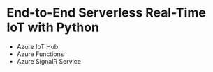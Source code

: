 # End-to-End Serverless Real-Time IoT with Python

- Azure IoT Hub
- Azure Functions
- Azure SignalR Service

